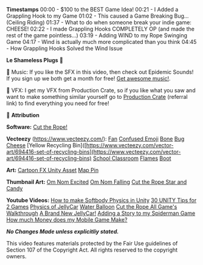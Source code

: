 **Timestamps**
00:00 - $100 to the BEST Game Idea!
00:21 - I Added a Grappling Hook to my Game
01:02 - This caused a Game Breaking Bug... (Ceiling Riding)
01:37 - What to do when someone break your indie game: CHEESE!
02:22 - I made Grappling Hooks COMPLETELY OP (and made the rest of the game pointless...)
03:19 - Adding WIND to my Rope Swinging Game
04:17 - Wind is actually much more complicated than you think
04:45 - How Grappling Hooks Solved the Wind Issue


**Le Shameless Plugs** 🔌

🎵  Music: If you like the SFX in this video, then check out Epidemic Sounds! If you sign up we both get a month for free! [Get awesome music!](https://www.epidemicsound.com/referral/k35nj2).

🚀  VFX: I get my VFX from Production Crate, so if you like what you saw and want to make something similar yourself go to [Production Crate](https://productioncrate.grsm.io/blankdev) (referral link) to find everything you need 
for free!

🎁 **Attribution**

**Software:**
[Cut the Rope!](https://cuttherope.net/)

**Vecteezy** (https://www.vecteezy.com/):
[Fan](https://www.vecteezy.com/vector-art/12552143-comic-book-style-cartoon-desktop-fan)
[Confused Emoji](https://www.vecteezy.com/video/21576893-2d-animated-emoji-green-screen-video)
[Bone](https://www.vecteezy.com/vector-art/3748760-candy-of-bone) 
[Bug](https://www.vecteezy.com/vector-art/11439648-egyptian-culture-bug)
[Cheese](https://www.vecteezy.com/vector-art/441779-vector-cheese-icon)
[Yellow Recycling Bin]([https://www.vecteezy.com/vector-art/694416-set-of-recycling-bins](https://www.vecteezy.com/vector-art/694416-set-of-recycling-bins)
[School Classroom](https://www.vecteezy.com/video/3316277-cartoon-background-moody-classroom)
[Flames](https://www.vecteezy.com/video/1616412-soft-warm-flames-for-relaxing-topics-in-4k-slow-motion)
[Boot](https://www.vecteezy.com/vector-art/4220405-boot-patch-retro-style)

**Art:**
[Cartoon FX Unity Asset](https://assetstore.unity.com/packages/vfx/particles/cartoon-fx-remaster-free-109565)
[Map Pin](https://www.flaticon.com/free-icon/placeholder_684908?term=pin+map&page=1&position=2&origin=tag&related_id=684908)

**Thumbnail Art:**
[Om Nom Excited](https://getstickerpack.com/stickers/cut-the-rope-om-nom-wow-pack)
[Om Nom Falling](https://tenor.com/en-GB/view/falling-om-nom-cut-the-rope-ah-scared-gif-25854692)
[Cut the Rope Star and Candy](https://cuttherope.net/)

**Youtube Videos:**
[How to make Softbody Physics in Unity]([https://www.youtube.com/watch?v=3avaX00MhYc](https://www.youtube.com/watch?v=3avaX00MhYc))
[30 UNITY Tips for 2 Games](https://www.youtube.com/watch?v=gg07tzbj2pU)
[Physics of JellyCar](https://www.youtube.com/watch?v=3OmkehAJoyo)
[Water Balloon](https://www.youtube.com/watch?v=D2r8wMkppYU)
[Cut the Rope All Game's Walkthrough](https://www.youtube.com/watch?v=aL4uLGCKByI)
[A Brand New JellyCar!](https://www.youtube.com/watch?v=Jh8N50FwQKc)
[Adding a Story to my Spiderman Game](https://www.youtube.com/watch?v=rkV01d3t8Go)
[How much Money does my Mobile Game Make?](https://www.youtube.com/watch?v=ueNhxQ2lYOM)

***No Changes Made unless explicitliy stated.***
  
This video features materials protected by the Fair Use guidelines of Section 107 of the Copyright Act. All rights reserved to the copyright owners.